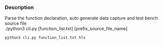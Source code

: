 ### Description
Parse the function declaration, auto generate data capture and test bench source file<br>
./python3 cli.py [function_list.txt] [prefix_source_file_name]

```console
python3 cli.py function_list.txt hls
```
